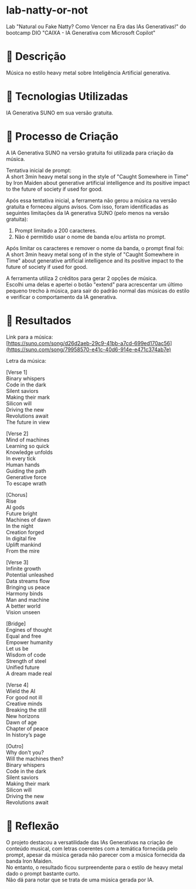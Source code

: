 # lab-natty-or-not
Lab "Natural ou Fake Natty? Como Vencer na Era das IAs Generativas!" do bootcamp DIO "CAIXA - IA Generativa com Microsoft Copilot"

# 📒 Descrição
Música no estilo heavy metal sobre Inteligência Artificial generativa.

# 🤖 Tecnologias Utilizadas
IA Generativa SUNO em sua versão gratuita.

# 🧐 Processo de Criação

A IA Generativa SUNO na versão gratuita foi utilizada para criação da música.

Tentativa inicial de prompt:  
A short 3min heavy metal song in the style of "Caught Somewhere in Time" by Iron Maiden about generative artificial intelligence and its positive impact to the future of society if used for good.

Após essa tentativa inicial, a ferramenta não gerou a música na versão gratuita e forneceu alguns avisos. Com isso, foram identificadas as seguintes limitações da IA generativa SUNO (pelo menos na versão gratuita):
1. Prompt limitado a 200 caracteres.
2. Não é permitido usar o nome de banda e/ou artista no prompt.

Após limitar os caracteres e remover o nome da banda, o prompt final foi:  
A short 3min heavy metal song of in the style of "Caught Somewhere in Time" about generative artificial intelligence and its positive impact to the future of society if used for good.

A ferramenta utiliza 2 créditos para gerar 2 opções de música.  
Escolhi uma delas e apertei o botão "extend" para acrescentar um último pequeno trecho à música, para sair do padrão normal das músicas do estilo e verificar o comportamento da IA generativa.

# 🚀 Resultados

Link para a música:  
[https://suno.com/song/d26d2aeb-29c9-41bb-a7cd-699ed170ac56](https://suno.com/song/79958570-e41c-40d6-914e-e471c374ab7e)

Letra da música:

[Verse 1]  
Binary whispers  
Code in the dark  
Silent saviors  
Making their mark  
Silicon will  
Driving the new  
Revolutions await  
The future in view  

[Verse 2]  
Mind of machines  
Learning so quick  
Knowledge unfolds  
In every tick  
Human hands  
Guiding the path  
Generative force  
To escape wrath  

[Chorus]  
Rise  
AI gods  
Future bright  
Machines of dawn  
In the night  
Creation forged  
In digital fire  
Uplift mankind  
From the mire  

[Verse 3]  
Infinite growth  
Potential unleashed  
Data streams flow  
Bringing us peace  
Harmony binds  
Man and machine  
A better world  
Vision unseen  

[Bridge]  
Engines of thought  
Equal and free  
Empower humanity  
Let us be  
Wisdom of code  
Strength of steel  
Unified future  
A dream made real  

[Verse 4]  
Wield the AI  
For good not ill  
Creative minds  
Breaking the still  
New horizons  
Dawn of age  
Chapter of peace  
In history’s page  

[Outro]  
Why don't you?  
Will the machines then?  
Binary whispers  
Code in the dark  
Silent saviors  
Making their mark  
Silicon will  
Driving the new  
Revolutions await  

# 💭 Reflexão
O projeto destacou a versatilidade das IAs Generativas na criação de conteúdo musical, com letras coerentes com a temática fornecida pelo prompt, apesar da música gerada não parecer com a música fornecida da banda Iron Maiden.   
No entanto, o resultado ficou surpreendente para o estilo de heavy metal dado o prompt bastante curto.  
Não dá para notar que se trata de uma música gerada por IA.  
